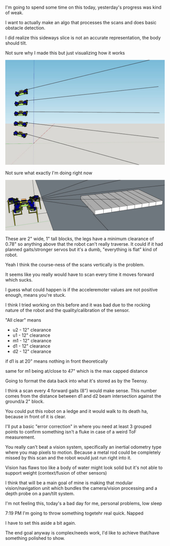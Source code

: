 I'm going to spend some time on this today, yesterday's progress was kind of weak.

I want to actually make an algo that processes the scans and does basic obstacle detection.

I did realize this sideways slice is not an accurate representation, the body should tilt.

Not sure why I made this but just visualizing how it works

<img src="../../media/04-27-2022--pitching.JPG" width="800"/>

Not sure what exactly I'm doing right now

<img src="../../media/04-27-2022--road-blocks.JPG" width="800"/>

These are 2" wide, 1" tall blocks, the legs have a minimum clearance of 0.78" so anything above that the robot can't really traverse. It could if it had planned gaits/stronger servos but it's a dumb, "everything is flat" kind of robot.

Yeah I think the course-ness of the scans vertically is the problem.

It seems like you really would have to scan every time it moves forward which sucks.

I guess what could happen is if the acceleremoter values are not positive enough, means you're stuck.

I think I tried working on this before and it was bad due to the rocking nature of the robot and the quality/calibration of the sensor.

"All clear" means

- u2 - 12" clearance
- u1 - 12" clearance
- m1 - 12" clearance
- d1 - 12" clearance
- d2 - 12" clearance

if d1 is at 20" means nothing in front theoretically

same for m1 being at/close to 47" which is the max capped distance

Going to format the data back into what it's stored as by the Teensy.

I think a scan every 4 forward gaits (8") would make sense. This number comes from the distance between d1 and d2 beam intersection against the ground/a 2" block.

You could put this robot on a ledge and it would walk to its death ha, because in front of it is clear.

I'll put a basic "error correction" in where you need at least 3 grouped points to confirm something isn't a fluke in case of a weird ToF measurement.

You really can't beat a vision system, specifically an inertial odometry type where you map pixels to motion. Because a metal rod could be completely missed by this scan and the robot would just run right into it.

Vision has flaws too like a body of water might look solid but it's not able to support weight (context/fusion of other sensors)

I think that will be a main goal of mine is making that modular vision/navigation unit which bundles the camera/vision processing and a depth probe on a pan/tilt system.

I'm not feeling this, today's a bad day for me, personal problems, low sleep

7:19 PM
I'm going to throw something togetehr real quick. Napped

I have to set this aside a bit again.

The end goal anyway is complex/needs work, I'd like to achieve that/have something polished to show.


